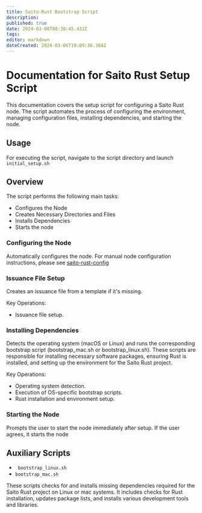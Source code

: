 ```yaml
---
title: Saito-Rust Bootstrap Script
description: 
published: true
date: 2024-03-08T08:30:45.432Z
tags: 
editor: markdown
dateCreated: 2024-03-06T10:09:36.384Z
---
```


# Documentation for Saito Rust Setup Script

This documentation covers the setup script for configuring a Saito Rust node. The script automates the process of configuring the environment, managing configuration files, installing dependencies, and starting the node.

## Usage
For executing the script, navigate to the script directory and launch ```initial_setup.sh```

## Overview
The script performs the following main tasks:

- Configures the Node
- Creates Necessary Directories and Files
- Installs Dependencies
- Starts the node


###  Configuring the Node
 Automatically configures the node. For manual node configuration instructions, please see [saito-rust-config](/tech/installation/saito-rust-config)

### Issuance File Setup

 Creates an issuance file from a template if it's missing.

Key Operations:
- Issuance file setup.


### Installing Dependencies

Detects the operating system (macOS or Linux) and runs the corresponding bootstrap script (bootstrap_mac.sh or bootstrap_linux.sh). These scripts are responsible for installing necessary software packages, ensuring Rust is installed, and setting up the environment for the Saito Rust project.

Key Operations:
- Operating system detection.
- Execution of OS-specific bootstrap scripts.
- Rust installation and environment setup.

### Starting the Node
Prompts the user to start the node immediately after setup. If the user agrees, it starts the node

## Auxiliary Scripts

- ``` bootstrap_linux.sh```
- ``` bootstrap_mac.sh ```

These scripts checks for and installs missing dependencies required for the Saito Rust project on Linux or mac systems. It includes checks for Rust installation, updates package lists, and installs various development tools and libraries.










